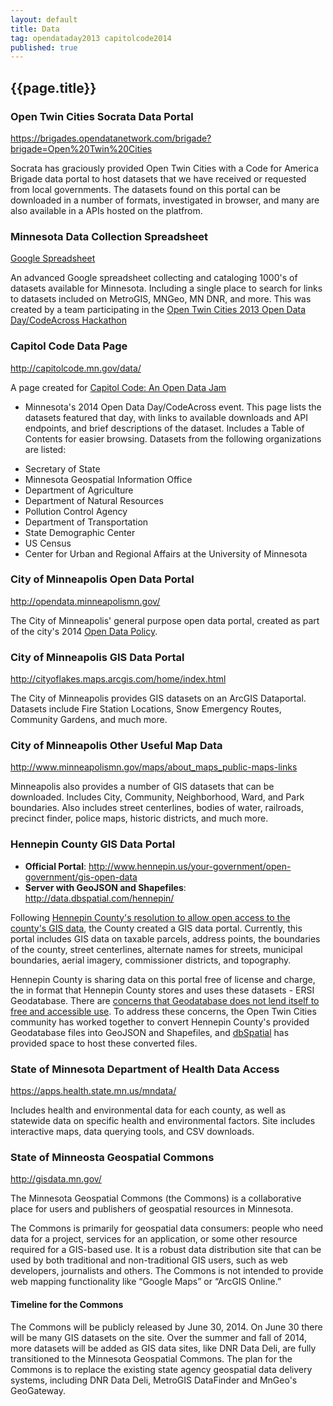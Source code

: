 ```yaml
---
layout: default
title: Data
tag: opendataday2013 capitolcode2014
published: true
---
```


## {{page.title}}

### Open Twin Cities Socrata Data Portal

<https://brigades.opendatanetwork.com/brigade?brigade=Open%20Twin%20Cities>

Socrata has graciously provided Open Twin Cities with a Code for America Brigade 
data portal to host datasets that we have received or requested from local 
governments. The datasets found on this portal can be downloaded in a number of
formats, investigated in browser, and many are also available in a APIs hosted 
on the platfrom.

### Minnesota Data Collection Spreadsheet

[Google Spreadsheet](https://docs.google.com/spreadsheet/ccc?key=0AtkFCdxQ11AOdGpWWnpuVzdaNG1SVG40MXlyZ0hSVEE#gid=13)

An advanced Google spreadsheet collecting and cataloging 1000's of datasets
available for Minnesota. Including a single place to search for links to
datasets included on MetroGIS, MNGeo, MN DNR, and more. This was created by a
team participating in the 
[Open Twin Cities 2013 Open Data Day/CodeAcross Hackathon](/events/2013/02/23/open-data-day-hackathon/)

### Capitol Code Data Page

<http://capitolcode.mn.gov/data/>

A page created for [Capitol Code: An Open Data Jam](/events/2014/02/22/capitol-code/)
- Minnesota's 2014 Open Data Day/CodeAcross event. This page lists the datasets
featured that day, with links to available downloads and API endpoints, and
brief descriptions of the dataset. Includes a Table of Contents for easier
browsing. Datasets from the following organizations are listed:

* Secretary of State
* Minnesota Geospatial Information Office
* Department of Agriculture
* Department of Natural Resources
* Pollution Control Agency
* Department of Transportation
* State Demographic Center
* US Census
* Center for Urban and Regional Affairs at the University of Minnesota

### City of Minneapolis Open Data Portal

<http://opendata.minneapolismn.gov/>

The City of Minneapolis' general purpose open data portal, created as part of
the city's 2014 [Open Data Policy](/2014/07/31/minneapolis-passes-open-data-policy/).

### City of Minneapolis GIS Data Portal

<http://cityoflakes.maps.arcgis.com/home/index.html>

The City of Minneapolis provides GIS datasets on an ArcGIS Dataportal. Datasets
include Fire Station Locations, Snow Emergency Routes, Community Gardens, and
much more.

### City of Minneapolis Other Useful Map Data

<http://www.minneapolismn.gov/maps/about_maps_public-maps-links>

Minneapolis also provides a number of GIS datasets that can be downloaded.
Includes City, Community, Neighborhood, Ward, and Park boundaries. Also 
includes street centerlines, bodies of water, railroads, precinct finder,
police maps, historic districts, and much more.

### Hennepin County GIS Data Portal

* **Official Portal**: <http://www.hennepin.us/your-government/open-government/gis-open-data>
* **Server with GeoJSON and Shapefiles**: <http://data.dbspatial.com/hennepin/>

Following [Hennepin County's resolution to allow open access to the county's
GIS data](/2014/02/12/ramsey-and-hennepin-pass-opengis/), the County created
a GIS data portal. Currently, this portal includes GIS data on taxable parcels,
address points, the boundaries of the county, street centerlines, alternate
names for streets, municipal boundaries, aerial imagery, commissioner 
districts, and topography.

Hennepin County is sharing data on this portal free of license and charge, the 
in format that Hennepin County stores and uses these datasets - ERSI 
Geodatabase. There are [concerns that Geodatabase does not lend itself to free
and accessible use](https://groups.google.com/d/msg/twin-cities-brigade/kAip-krnO8g/Yht9GvUq3JMJ).
To address these concerns, the Open Twin Cities community has worked
together to convert Hennepin County's provided Geodatabase files into GeoJSON
and Shapefiles, and [dbSpatial](http://dbspatial.com) has provided space to
host these converted files.

### State of Minnesota Department of Health Data Access

<https://apps.health.state.mn.us/mndata/>

Includes health and environmental data for each county, as well as statewide
data on specific health and environmental factors. Site includes interactive
maps, data querying tools, and CSV downloads.

### State of Minneosta Geospatial Commons

<http://gisdata.mn.gov/>

The Minnesota Geospatial Commons (the Commons) is a collaborative place for users and publishers of geospatial resources in Minnesota.

The Commons is primarily for geospatial data consumers: people who need data for a project, services for an application, or some other resource required for a GIS-based use. It is a robust data distribution site that can be used by both traditional and non-traditional GIS users, such as web developers, journalists and others. The Commons is not intended to provide web mapping functionality like “Google Maps” or “ArcGIS Online.”

#### Timeline for the Commons

The Commons will be publicly released by June 30, 2014. On June 30 there will be many GIS datasets on the site. Over the summer and fall of 2014, more datasets will be added as GIS data sites, like DNR Data Deli, are fully transitioned to the Minnesota Geospatial Commons. The plan for the Commons is to replace the existing state agency geospatial data delivery systems, including DNR Data Deli, MetroGIS DataFinder and MnGeo's GeoGateway.  
